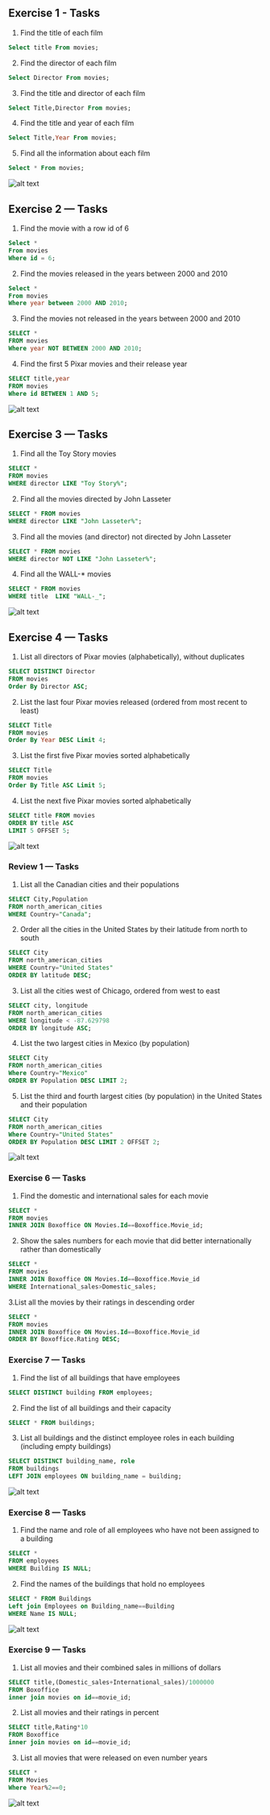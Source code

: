 ## Exercise 1 - Tasks

1. Find the title of each film
```sql
Select title From movies;
```

2. Find the director of each film 
```sql
Select Director From movies;
```
3. Find the title and director of each film
```sql
Select Title,Director From movies;
```
4. Find the title and year of each film 
```sql
Select Title,Year From movies;
```
5. Find all the information about each film
```sql
Select * From movies;
```

![alt text](<Screenshot (33).png>)

## Exercise 2 — Tasks

1. Find the movie with a row id of 6 
```sql
Select *
From movies
Where id = 6;
```

2. Find the movies released in the years between 2000 and 2010 
```sql
Select *
From movies
Where year between 2000 AND 2010;
```
3. Find the movies not released in the years between 2000 and 2010 
```sql
SELECT * 
FROM movies 
Where year NOT BETWEEN 2000 AND 2010;
```
4. Find the first 5 Pixar movies and their release year
```sql
SELECT title,year 
FROM movies 
Where id BETWEEN 1 AND 5;
```
![alt text](<Screenshot (35).png>)

## Exercise 3 — Tasks

1. Find all the Toy Story movies 
```sql
SELECT * 
FROM movies 
WHERE director LIKE "Toy Story%";
```
2. Find all the movies directed by John Lasseter
```sql
SELECT * FROM movies 
WHERE director LIKE "John Lasseter%";
```

3. Find all the movies (and director) not directed by John Lasseter 
```sql
SELECT * FROM movies 
WHERE director NOT LIKE "John Lasseter%";
```
4. Find all the WALL-* movies
```sql
SELECT * FROM movies 
WHERE title  LIKE "WALL-_";
```
![alt text](<Screenshot (37).png>)

## Exercise 4 — Tasks

1. List all directors of Pixar movies (alphabetically), without duplicates 
```sql
SELECT DISTINCT Director 
FROM movies
Order By Director ASC;
```

2. List the last four Pixar movies released (ordered from most recent to least)
```sql
SELECT Title 
FROM movies 
Order By Year DESC Limit 4;
```

3. List the first five Pixar movies sorted alphabetically 
```sql
SELECT Title 
FROM movies 
Order By Title ASC Limit 5;
```
4. List the next five Pixar movies sorted alphabetically 
```sql
SELECT title FROM movies
ORDER BY title ASC
LIMIT 5 OFFSET 5;
```

![alt text](<Screenshot (38).png>)

### Review 1 — Tasks
1. List all the Canadian cities and their populations 
```sql
SELECT City,Population 
FROM north_american_cities 
WHERE Country="Canada";
```
2. Order all the cities in the United States by their latitude from north to south 
```sql
SELECT City 
FROM north_american_cities 
WHERE Country="United States" 
ORDER BY latitude DESC;
```
3. List all the cities west of Chicago, ordered from west to east 
```sql
SELECT city, longitude 
FROM north_american_cities
WHERE longitude < -87.629798
ORDER BY longitude ASC;
```
4. List the two largest cities in Mexico (by population)
```sql
SELECT City 
FROM north_american_cities 
Where Country="Mexico" 
ORDER BY Population DESC LIMIT 2;
```

5. List the third and fourth largest cities (by population) in the United States and their population
```sql
SELECT City 
FROM north_american_cities 
Where Country="United States" 
ORDER BY Population DESC LIMIT 2 OFFSET 2;
```

![alt text](<Screenshot (39).png>)

### Exercise 6 — Tasks
1. Find the domestic and international sales for each movie 
```sql
SELECT * 
FROM movies
INNER JOIN Boxoffice ON Movies.Id==Boxoffice.Movie_id; 
```

2. Show the sales numbers for each movie that did better internationally rather than domestically 
```sql
SELECT * 
FROM movies 
INNER JOIN Boxoffice ON Movies.Id==Boxoffice.Movie_id 
WHERE International_sales>Domestic_sales; 
```

3.List all the movies by their ratings in descending order 
```sql
SELECT *
FROM movies 
INNER JOIN Boxoffice ON Movies.Id==Boxoffice.Movie_id
ORDER BY Boxoffice.Rating DESC; 
```

### Exercise 7 — Tasks
1. Find the list of all buildings that have employees 
```sql
SELECT DISTINCT building FROM employees;
```
2. Find the list of all buildings and their capacity
```sql
SELECT * FROM buildings;
```
3. List all buildings and the distinct employee roles in each building (including empty buildings) 
```sql
SELECT DISTINCT building_name, role 
FROM buildings 
LEFT JOIN employees ON building_name = building;
```
![alt text](<Screenshot (54).png>)

### Exercise 8 — Tasks

1. Find the name and role of all employees who have not been assigned to a building 
```sql
SELECT * 
FROM employees 
WHERE Building IS NULL;
```
2. Find the names of the buildings that hold no employees 
```sql
SELECT * FROM Buildings 
Left join Employees on Building_name==Building 
WHERE Name IS NULL;
```

![alt text](<Screenshot (55).png>)

### Exercise 9 — Tasks
1. List all movies and their combined sales in millions of dollars
```sql
SELECT title,(Domestic_sales+International_sales)/1000000
FROM Boxoffice 
inner join movies on id==movie_id;
```

2. List all movies and their ratings in percent 
```sql
SELECT title,Rating*10 
FROM Boxoffice 
inner join movies on id==movie_id;
```

3. List all movies that were released on even number years 
```sql
SELECT * 
FROM Movies 
Where Year%2==0;
```

![alt text](<Screenshot (56).png>)